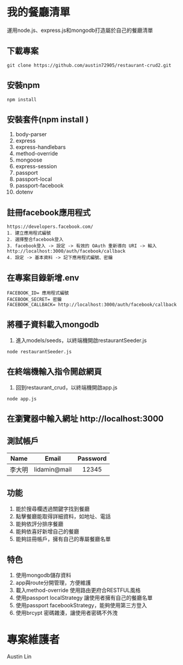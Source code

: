 # 我的餐廳清單

運用node.js、express.js和mongodb打造屬於自己的餐廳清單

## 下載專案

   ```
   git clone https://github.com/austin72905/restaurant-crud2.git
   ```
## 安裝npm

  ```
  npm install
  ```

## 安裝套件(npm install )
1. body-parser
2. express
3. express-handlebars
4. method-override
5. mongoose
6. express-session
7. passport
8. passport-local
9. passport-facebook
10. dotenv

## 註冊facebook應用程式

  ```
  https://developers.facebook.com/
  1. 建立應用程式編號
  2. 選擇整合facebook登入
  3. facebook登入 -> 設定 -> 有效的 OAuth 重新導向 URI -> 輸入http://localhost:3000/auth/facebook/callback
  4. 設定 -> 基本資料 -> 記下應用程式編號、密鑰
  ```

## 在專案目錄新增.env

  ```
  FACEBOOK_ID= 應用程式編號
  FACEBOOK_SECRET= 密鑰
  FACEBOOK_CALLBACK= http://localhost:3000/auth/facebook/callback
  ```

## 將種子資料載入mongodb
1. 進入models/seeds，以終端機開啟restaurantSeeder.js
  
  ```
  node restaurantSeeder.js
  ```
  

## 在終端機輸入指令開啟網頁
1. 回到restaurant_crud，以終端機開啟app.js

  ```
  node app.js
  ```

## 在瀏覽器中輸入網址 http://localhost:3000

## 測試帳戶

| Name  | Email             | Password |
| :---: | :---------------: |:--------:|
| 李大明| lidamin@mail | 12345 |


## 功能
1. 能於搜尋欄透過關鍵字找到餐廳
2. 點擊餐廳能取得詳細資料，如地址、電話
3. 能夠依評分排序餐廳
4. 能夠依喜好新增自己的餐廳
5. 能夠註冊帳戶，擁有自己的專屬餐廳名單
 

## 特色
1. 使用mongodb儲存資料
2. app與route分開管理，方便維護
3. 載入method-override 使用路由更府合RESTFUL風格
4. 使用passport localStrategy 讓使用者擁有自己的餐廳名單
5. 使用passport facebookStrategy，能夠使用第三方登入
6. 使用brcypt 密碼雜湊，讓使用者密碼不外洩


# 專案維護者

Austin Lin
